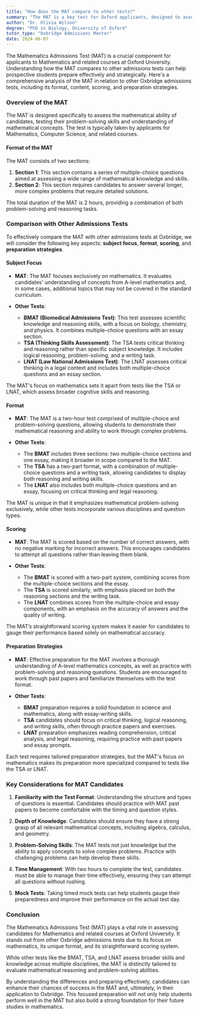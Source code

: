```yaml
---
title: "How does the MAT compare to other tests?"
summary: "The MAT is a key test for Oxford applicants, designed to assess mathematical skills, and is compared to other Oxbridge admissions tests for effective preparation."
author: "Dr. Olivia Wilson"
degree: "PhD in Biology, University of Oxford"
tutor_type: "Oxbridge Admissions Mentor"
date: 2024-06-07
---
```


The Mathematics Admissions Test (MAT) is a crucial component for applicants to Mathematics and related courses at Oxford University. Understanding how the MAT compares to other admissions tests can help prospective students prepare effectively and strategically. Here's a comprehensive analysis of the MAT in relation to other Oxbridge admissions tests, including its format, content, scoring, and preparation strategies.

### Overview of the MAT

The MAT is designed specifically to assess the mathematical ability of candidates, testing their problem-solving skills and understanding of mathematical concepts. The test is typically taken by applicants for Mathematics, Computer Science, and related courses. 

#### Format of the MAT

The MAT consists of two sections:

1. **Section 1**: This section contains a series of multiple-choice questions aimed at assessing a wide range of mathematical knowledge and skills. 
2. **Section 2**: This section requires candidates to answer several longer, more complex problems that require detailed solutions.

The total duration of the MAT is 2 hours, providing a combination of both problem-solving and reasoning tasks. 

### Comparison with Other Admissions Tests

To effectively compare the MAT with other admissions tests at Oxbridge, we will consider the following key aspects: **subject focus**, **format**, **scoring**, and **preparation strategies**.

#### Subject Focus

- **MAT**: The MAT focuses exclusively on mathematics. It evaluates candidates' understanding of concepts from A-level mathematics and, in some cases, additional topics that may not be covered in the standard curriculum.
  
- **Other Tests**:
    - **BMAT (Biomedical Admissions Test)**: This test assesses scientific knowledge and reasoning skills, with a focus on biology, chemistry, and physics. It combines multiple-choice questions with an essay section.
    - **TSA (Thinking Skills Assessment)**: The TSA tests critical thinking and reasoning rather than specific subject knowledge. It includes logical reasoning, problem-solving, and a writing task.
    - **LNAT (Law National Admissions Test)**: The LNAT assesses critical thinking in a legal context and includes both multiple-choice questions and an essay section.

The MAT's focus on mathematics sets it apart from tests like the TSA or LNAT, which assess broader cognitive skills and reasoning.

#### Format

- **MAT**: The MAT is a two-hour test comprised of multiple-choice and problem-solving questions, allowing students to demonstrate their mathematical reasoning and ability to work through complex problems.

- **Other Tests**:
    - The **BMAT** includes three sections: two multiple-choice sections and one essay, making it broader in scope compared to the MAT.
    - The **TSA** has a two-part format, with a combination of multiple-choice questions and a writing task, allowing candidates to display both reasoning and writing skills.
    - The **LNAT** also includes both multiple-choice questions and an essay, focusing on critical thinking and legal reasoning.

The MAT is unique in that it emphasizes mathematical problem-solving exclusively, while other tests incorporate various disciplines and question types.

#### Scoring

- **MAT**: The MAT is scored based on the number of correct answers, with no negative marking for incorrect answers. This encourages candidates to attempt all questions rather than leaving them blank.

- **Other Tests**:
    - The **BMAT** is scored with a two-part system, combining scores from the multiple-choice sections and the essay.
    - The **TSA** is scored similarly, with emphasis placed on both the reasoning sections and the writing task.
    - The **LNAT** combines scores from the multiple-choice and essay components, with an emphasis on the accuracy of answers and the quality of writing.

The MAT’s straightforward scoring system makes it easier for candidates to gauge their performance based solely on mathematical accuracy.

#### Preparation Strategies

- **MAT**: Effective preparation for the MAT involves a thorough understanding of A-level mathematics concepts, as well as practice with problem-solving and reasoning questions. Students are encouraged to work through past papers and familiarize themselves with the test format.

- **Other Tests**:
    - **BMAT** preparation requires a solid foundation in science and mathematics, along with essay-writing skills.
    - **TSA** candidates should focus on critical thinking, logical reasoning, and writing skills, often through practice papers and exercises.
    - **LNAT** preparation emphasizes reading comprehension, critical analysis, and legal reasoning, requiring practice with past papers and essay prompts.

Each test requires tailored preparation strategies, but the MAT's focus on mathematics makes its preparation more specialized compared to tests like the TSA or LNAT.

### Key Considerations for MAT Candidates

1. **Familiarity with the Test Format**: Understanding the structure and types of questions is essential. Candidates should practice with MAT past papers to become comfortable with the timing and question styles.

2. **Depth of Knowledge**: Candidates should ensure they have a strong grasp of all relevant mathematical concepts, including algebra, calculus, and geometry. 

3. **Problem-Solving Skills**: The MAT tests not just knowledge but the ability to apply concepts to solve complex problems. Practice with challenging problems can help develop these skills.

4. **Time Management**: With two hours to complete the test, candidates must be able to manage their time effectively, ensuring they can attempt all questions without rushing.

5. **Mock Tests**: Taking timed mock tests can help students gauge their preparedness and improve their performance on the actual test day.

### Conclusion

The Mathematics Admissions Test (MAT) plays a vital role in assessing candidates for Mathematics and related courses at Oxford University. It stands out from other Oxbridge admissions tests due to its focus on mathematics, its unique format, and its straightforward scoring system.

While other tests like the BMAT, TSA, and LNAT assess broader skills and knowledge across multiple disciplines, the MAT is distinctly tailored to evaluate mathematical reasoning and problem-solving abilities.

By understanding the differences and preparing effectively, candidates can enhance their chances of success in the MAT and, ultimately, in their application to Oxbridge. This focused preparation will not only help students perform well in the MAT but also build a strong foundation for their future studies in mathematics.
    